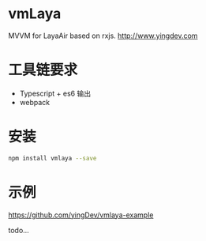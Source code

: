 # vmLaya
MVVM for LayaAir based on rxjs. http://www.yingdev.com

# 工具链要求
- Typescript + es6 输出
- webpack

# 安装
```bash
npm install vmlaya --save
```
# 示例
https://github.com/yingDev/vmlaya-example

todo...
